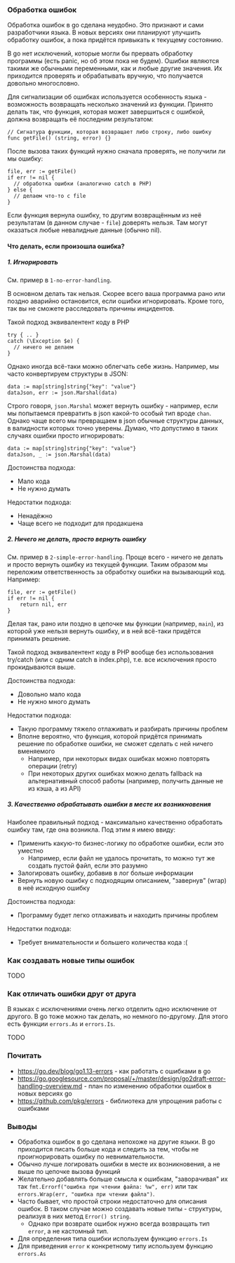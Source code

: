 ### Обработка ошибок

Обработка ошибок в go сделана неудобно. Это признают и сами разработчики языка. В новых версиях они планируют улучшить обработку ошибок, а пока придётся привыкать к текущему состоянию.

В go нет исключений, которые могли бы прервать обработку программы (есть panic, но об этом пока не будем). 
Ошибки являются такими же обычными переменными, как и любые другие значения. 
Их приходится проверять и обрабатывать вручную, что получается довольно многословно.

Для сигнализации об ошибках используется особенность языка - возможность возвращать несколько значений из функции.
Принято делать так, что функция, которая может завершиться с ошибкой, должна возвращать её последним результатом:

```
// Сигнатура функции, которая возвращает либо строку, либо ошибку
func getFile() (string, error) {}
```

После вызова таких функций нужно сначала проверять, не получили ли мы ошибку:

```
file, err := getFile()
if err != nil {
  // обработка ошибки (аналогично catch в PHP)
} else {
  // делаем что-то с file
}
```

Если функция вернула ошибку, то другим возвращённым из неё результатам (в данном случае - `file`) доверять нельзя. Там могут оказаться любые невалидные данные (обычно nil).

#### Что делать, если произошла ошибка?

##### 1. Игнорировать

См. пример в `1-no-error-handling`.

В основном делать так нельзя. Скорее всего ваша программа рано или поздно аварийно остановится, если ошибки игнорировать. Кроме того, так вы не сможете расследовать причины инцидентов.

Такой подход эквивалентент коду в PHP 

```
try { .. } 
catch (\Exception $e) { 
  // ничего не делаем 
}
```

Однако иногда всё-таки можно облегчать себе жизнь.
Например, мы часто конвертируем структуры в JSON:
```
data := map[string]string{"key": "value"}
dataJson, err := json.Marshal(data)
```

Строго говоря, `json.Marshal` может вернуть ошибку - например, если мы попытаемся превратить в json какой-то особый тип вроде `chan`. 
Однако чаще всего мы превращаем в json обычные структуры данных, в валидности которых точно уверены.
Думаю, что допустимо в таких случаях ошибки просто игнорировать:

```
data := map[string]string{"key": "value"}
dataJson, _ := json.Marshal(data)
```

Достоинства подхода:
* Мало кода
* Не нужно думать

Недостатки подхода:
* Ненадёжно
* Чаще всего не подходит для продакшена

##### 2. Ничего не делать, просто вернуть ошибку

См. пример в `2-simple-error-handling`.
Проще всего - ничего не делать и просто вернуть ошибку из текущей функции. Таким образом мы переложим ответственность за обработку ошибки на вызывающий код. 
Например:

```
file, err := getFile()
if err != nil {
    return nil, err
}
```

Делая так, рано или поздно в цепочке мы функции (например, `main`), из которой уже нельзя вернуть ошибку, и в ней всё-таки придётся принимать решение.

Такой подход эквивалентент коду в PHP вообще без использования try/catch (или с одним catch в index.php), т.е. все исключения просто прокидываются выше.

Достоинства подхода:
* Довольно мало кода
* Не нужно много думать

Недостатки подхода:
* Такую программу тяжело отлаживать и разбирать причины проблем
* Вполне вероятно, что функция, которой придётся принимать решение по обработке ошибки, не сможет сделать с ней ничего вменяемого
  * Например, при некоторых видах ошибках можно повторять операции (retry) 
  * При некоторых других ошибках можно делать fallback на альтернативный способ работы (например, получить данные не из кэша, а из API)  

##### 3. Качественно обрабатывать ошибки в месте их возникновения

Наиболее правильный подход - максимально качественно обработать ошибку там, где она возникла.
Под этим я имею ввиду:

* Применить какую-то бизнес-логику по обработке ошибки, если это уместно
  * Например, если файл не удалось прочитать, то можно тут же создать пустой файл, если это разумно
* Залогировать ошибку, добавив в лог больше информации
* Вернуть новую ошибку с подходящим описанием, "завернув" (wrap) в неё исходную ошибку

Достоинства подхода:
* Программу будет легко отлаживать и находить причины проблем

Недостатки подхода:
* Требует внимательности и большего количества кода :(

### Как создавать новые типы ошибок

TODO

### Как отличать ошибки друг от друга

В языках с исключениями очень легко отделить одно исключение от другого.
В go тоже можно так делать, но немного по-другому. Для этого есть функции `errors.As` и `errors.Is`.

TODO

### Почитать

* https://go.dev/blog/go1.13-errors - как работать с ошибками в go
* https://go.googlesource.com/proposal/+/master/design/go2draft-error-handling-overview.md - план по изменению обработки ошибок в новых версиях go
* https://github.com/pkg/errors - библиотека для упрощения работы с ошибками

### Выводы

* Обработка ошибок в go сделана непохоже на другие языки. В go приходится писать больше кода и следить за тем, чтобы не проигнорировать ошибку по невнимательности.
* Обычно лучше логировать ошибки в месте их возникновения, а не выше по цепочке вызова функций
* Желательно добавлять больше смысла к ошибкам, "заворачивая" их так `fmt.Errorf("ошибка при чтении файла: %w", err)` или так `errors.Wrap(err, "ошибка при чтении файла")`.
* Часто бывает, что простой строки недостаточно для описания ошибок. В таком случае можно создавать новые типы - структуры, реализуя в них метод `Error() string`.
  * Однако при возврате ошибок нужно всегда возвращать тип `error`, а не кастомный тип.
* Для определения типа ошибки используем функцию `errors.Is`
* Для приведения `error` к конкретному типу используем функцию `errors.As`
